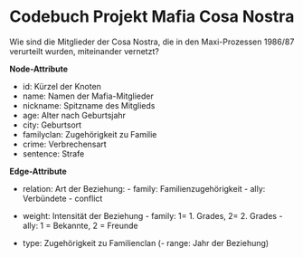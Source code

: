 # Codebuch Projekt Mafia Cosa Nostra

Wie sind die Mitglieder der Cosa Nostra, die in den Maxi-Prozessen 1986/87 verurteilt wurden, miteinander vernetzt?

**Node-Attribute**

-   id: Kürzel der Knoten
-   name: Namen der Mafia-Mitglieder
-   nickname: Spitzname des Mitglieds
-   age: Alter nach Geburtsjahr
-   city: Geburtsort
-   familyclan: Zugehörigkeit zu Familie
-   crime: Verbrechensart
-   sentence: Strafe

**Edge-Attribute**

-   relation: Art der Beziehung: 
                - family: Familienzugehörigkeit
                - ally: Verbündete
                - conflict

-   weight: Intensität der Beziehung
                - family: 1= 1. Grades, 2= 2. Grades
                -  ally: 1 = Bekannte, 2 = Freunde

-   type: Zugehörigkeit zu Familienclan
(-   range: Jahr der Beziehung)
               
